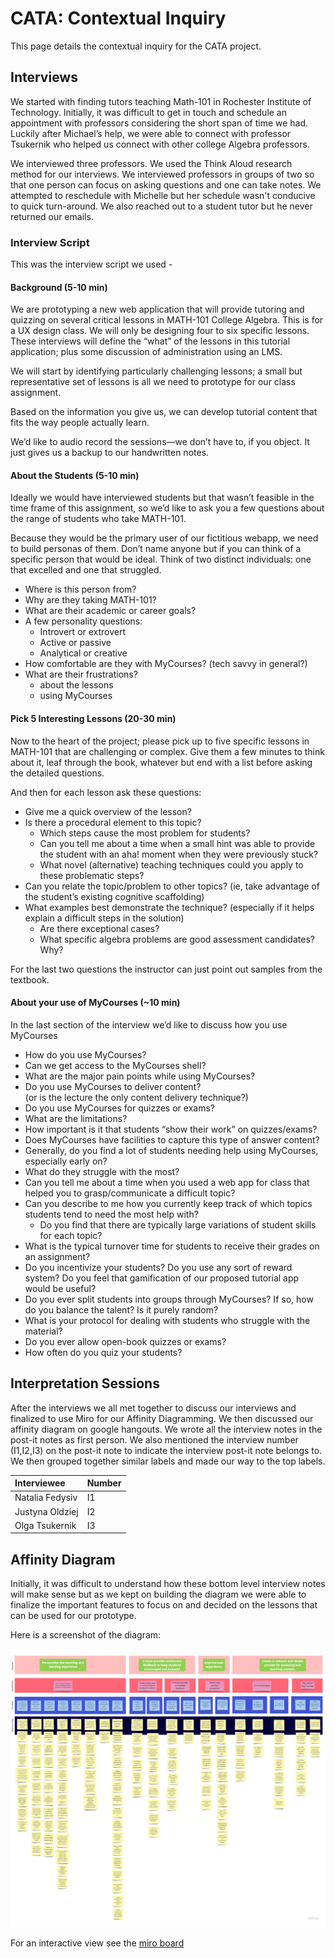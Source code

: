 # CATA: Contextual Inquiry

This page details the contextual inquiry for the CATA project.

## Interviews

We started with finding tutors teaching Math-101 in Rochester Institute of Technology. Initially, it was difficult to get in touch and schedule an appointment with professors considering the short span of time we had. Luckily after Michael’s help, we were able to connect with professor Tsukernik who helped us connect with other college Algebra professors.

We interviewed three professors. We used the Think Aloud research method for our interviews.
We interviewed professors in groups of two so that one person can focus on asking questions and one can take notes. We attempted to reschedule with Michelle but her schedule wasn't conducive to quick turn-around.
We also reached out to a student tutor but he never returned our emails.

### Interview Script

This was the interview script we used - 

#### Background (5-10 min)
We are prototyping a new web application that will provide tutoring and quizzing on several critical lessons in MATH-101 College Algebra.  This is for a UX design class.  We will only be designing four to six specific lessons.  These interviews will define the “what” of the lessons in this tutorial application; plus some discussion of administration using an LMS.

We will start by identifying particularly challenging lessons; a small but representative set of lessons is all we need to prototype for our class assignment.

Based on the information you give us, we can develop tutorial content that fits the way people actually learn.

We’d like to audio record the sessions—we don’t have to, if you object. It just gives us a backup to our handwritten notes.

#### About the Students (5-10 min)
Ideally we would have interviewed students but that wasn’t feasible in the time frame of this assignment, so we’d like to ask you a few questions about the range of students who take MATH-101.

Because they would be the primary user of our fictitious webapp, we need to build personas of them.  Don’t name anyone but if you can think of a specific person that would be ideal.  Think of two distinct individuals: one that excelled and one that struggled.

* Where is this person from?
* Why are they taking MATH-101?
* What are their academic or career goals?
* A few personality questions:
  * Introvert or extrovert
  * Active or passive
  * Analytical or creative
* How comfortable are they with MyCourses?  (tech savvy in general?)
* What are their frustrations?
  * about the lessons
  * using MyCourses

#### Pick 5 Interesting Lessons (20-30 min)
Now to the heart of the project; please pick up to five specific lessons in MATH-101 that are challenging or complex.  Give them a few minutes to think about it, leaf through the book, whatever but end with a list before asking the detailed questions.

And then for each lesson ask these questions:

* Give me a quick overview of the lesson?
* Is there a procedural element to this topic?
  * Which steps cause the most problem for students?
  * Can you tell me about a time when a small hint was able to provide the student with an aha! moment when they were previously stuck?
  * What novel (alternative) teaching techniques could you apply to these problematic steps?
* Can you relate the topic/problem to other topics?
(ie, take advantage of the student’s existing cognitive scaffolding)
* What examples best demonstrate the technique?
(especially if it helps explain a difficult steps in the solution)
  * Are there exceptional cases?
  * What specific algebra problems are good assessment candidates?  Why?
  
For the last two questions the instructor can just point out samples from the textbook.

#### About your use of MyCourses (~10 min)
In the last section of the interview we’d like to discuss how you use MyCourses

* How do you use MyCourses?
* Can we get access to the MyCourses shell?
* What are the major pain points while using MyCourses?
* Do you use MyCourses to deliver content?  
(or is the lecture the only content delivery technique?)
* Do you use MyCourses for quizzes or exams?  
* What are the limitations?
* How important is it that students “show their work” on quizzes/exams?
* Does MyCourses have facilities to capture this type of answer content?
* Generally, do you find a lot of students needing help using MyCourses, especially early on?
* What do they struggle with the most?
* Can you tell me about a time when you used a web app for class that helped you to grasp/communicate a difficult topic?
* Can you describe to me how you currently keep track of which topics students tend to need the most help with?
  * Do you find that there are typically large variations of student skills for each topic?
* What is the typical turnover time for students to receive their grades on an assignment?
* Do you incentivize your students?  Do you use any sort of reward system?  Do you feel that gamification of our proposed tutorial app would be useful?
* Do you ever split students into groups through MyCourses? If so, how do you balance the talent? Is it purely random?
* What is your protocol for dealing with students who struggle with the material?
* Do you ever allow open-book quizzes or exams?
* How often do you quiz your students?


## Interpretation Sessions
After the interviews we all met together to discuss our interviews and finalized to use Miro for our Affinity Diagramming. We then discussed our affinity diagram on google hangouts. We wrote all the interview notes in the post-it notes as first person. We also mentioned the interview number (I1,I2,I3) on the post-it note to indicate the interview post-it note belongs to. We then grouped together similar labels and made our way to the top labels.

| Interviewee | Number |
| :--- | --- |
Natalia Fedysiv | I1
Justyna Oldziej | I2
Olga Tsukernik | I3


## Affinity Diagram

Initially, it was difficult to understand how these bottom level interview notes will make sense but as we kept on building the diagram we were able to finalize the important features to focus on and decided on the lessons that can be used for our prototype.

Here is a screenshot of the diagram:

![alt text](./HCIN-620-CATA-Affinity-Diagram.jpg "HCIN-620 CATA Affinity Diagram")

For an interactive view see the [miro board](https://miro.com/app/board/o9J_kvMAaqU=/)
